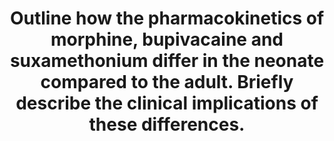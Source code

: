 ---
title: "Outline how the pharmacokinetics of morphine, bupivacaine and suxamethonium differ in the neonate compared to the adult. Briefly describe the clinical implications of these differences."
entityType: SAQ
exam: PEX
college: ANZCA
year: 2008
sitting: B
question: 5
passRate: 73
EC_expectedDomains:
- "This question asked candidates for som e applied pharmacology, looking at the effect of age on pharmacokinetics of three commonly used drugs."
- "The question was generally well answ ered, and a pass mark could be obtained by citing the critical features of each."
- "With regard to morphine, both clearance and glucuronidation is decreased in the neonate, leading to a prolonged half life. The more permeable blood brain barrier and relatively increased brain blood flow in neonates contributes to a greater sensitivity to the drug in the neonate."
- "With regard to bupivacaine there is an enhanced propensity for toxicity as a result of decreased protein binding, because of decreased alpha 1 glycoprotein levels, and decreased hepatic clearance."
- "With regard to suxamethonium , there are opposite forces at work. An enhanced ECF volume would lead to an increased volume of distribution w hich w ould tend to reduce activity, but this could be countered for by a decrease in pseudocholinesterase levels in the neonate. The end result clinically is little change in duration of action."
EC_extraCredit:
- "Marks were also awarded for mention of the influence of pH on toxicity in the neonate."
- "Extra marks were awarded w here candidates were able to give approximate dosages, or dosage ranges appropriate for the different drugs."
---